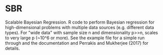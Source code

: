 # SBR
Scalable Bayesian Regression. 
R code to perform Bayesian regression for high-dimensional problems with multiple data sources (e.g. different data types). 
For "wide data" with sample size n and dimensionality p>>n, scales to very large p (~10^6 or more).
See the example file for a simple run through and the documentation and Perrakis and Mukherjee (2017) for details.

